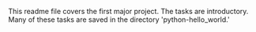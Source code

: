 This readme file covers the first major project. The tasks are introductory. Many of these tasks are saved in the directory 'python-hello_world.'